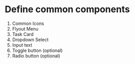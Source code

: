 # Define common components
1. Common Icons
2. Flyout Menu
3. Task Card
4. Dropdown Select
5. Input text
6. Toggle button (optional)
7. Radio button (optional)
